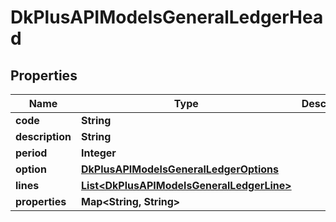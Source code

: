 
# DkPlusAPIModelsGeneralLedgerHead

## Properties
Name | Type | Description | Notes
------------ | ------------- | ------------- | -------------
**code** | **String** |  | 
**description** | **String** |  |  [optional]
**period** | **Integer** |  |  [optional]
**option** | [**DkPlusAPIModelsGeneralLedgerOptions**](DkPlusAPIModelsGeneralLedgerOptions.md) |  |  [optional]
**lines** | [**List&lt;DkPlusAPIModelsGeneralLedgerLine&gt;**](DkPlusAPIModelsGeneralLedgerLine.md) |  | 
**properties** | **Map&lt;String, String&gt;** |  |  [optional]



